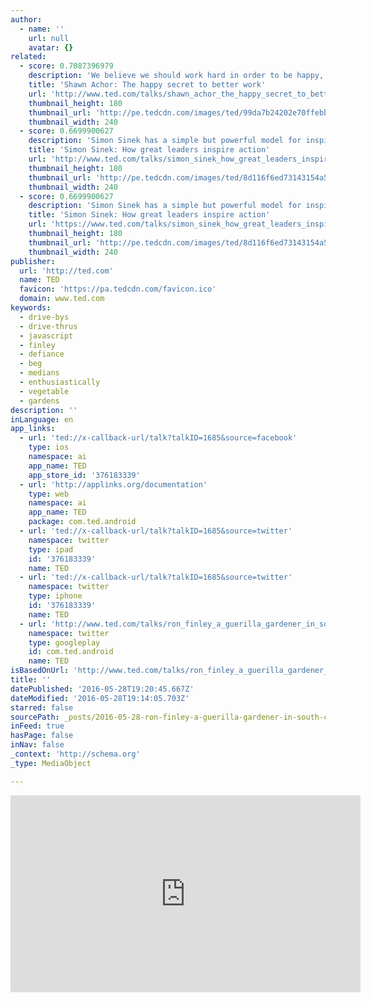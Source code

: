 ```yaml
---
author:
  - name: ''
    url: null
    avatar: {}
related:
  - score: 0.7087396979
    description: 'We believe we should work hard in order to be happy, but could we be thinking about things backwards? In this fast-moving and very funny talk, psychologist Shawn Achor argues that, actually, happiness inspires us to be more productive.'
    title: 'Shawn Achor: The happy secret to better work'
    url: 'http://www.ted.com/talks/shawn_achor_the_happy_secret_to_better_work'
    thumbnail_height: 180
    thumbnail_url: 'http://pe.tedcdn.com/images/ted/99da7b24202e70ffebb79d5c849556847c805d18_240x180.jpg?lang=en'
    thumbnail_width: 240
  - score: 0.6699900627
    description: 'Simon Sinek has a simple but powerful model for inspirational leadership -- starting with a golden circle and the question "Why?" His examples include Apple, Martin Luther King, and the Wright brothers ...'
    title: 'Simon Sinek: How great leaders inspire action'
    url: 'http://www.ted.com/talks/simon_sinek_how_great_leaders_inspire_action'
    thumbnail_height: 180
    thumbnail_url: 'http://pe.tedcdn.com/images/ted/8d116f6ed73143154a5f8fd240fa4ab6fd52b1cb_240x180.jpg?lang=en'
    thumbnail_width: 240
  - score: 0.6699900627
    description: 'Simon Sinek has a simple but powerful model for inspirational leadership -- starting with a golden circle and the question "Why?" His examples include Apple, Martin Luther King, and the Wright brothers ...'
    title: 'Simon Sinek: How great leaders inspire action'
    url: 'https://www.ted.com/talks/simon_sinek_how_great_leaders_inspire_action'
    thumbnail_height: 180
    thumbnail_url: 'http://pe.tedcdn.com/images/ted/8d116f6ed73143154a5f8fd240fa4ab6fd52b1cb_240x180.jpg?lang=en'
    thumbnail_width: 240
publisher:
  url: 'http://ted.com'
  name: TED
  favicon: 'https://pa.tedcdn.com/favicon.ico'
  domain: www.ted.com
keywords:
  - drive-bys
  - drive-thrus
  - javascript
  - finley
  - defiance
  - beg
  - medians
  - enthusiastically
  - vegetable
  - gardens
description: ''
inLanguage: en
app_links:
  - url: 'ted://x-callback-url/talk?talkID=1685&source=facebook'
    type: ios
    namespace: ai
    app_name: TED
    app_store_id: '376183339'
  - url: 'http://applinks.org/documentation'
    type: web
    namespace: ai
    app_name: TED
    package: com.ted.android
  - url: 'ted://x-callback-url/talk?talkID=1685&source=twitter'
    namespace: twitter
    type: ipad
    id: '376183339'
    name: TED
  - url: 'ted://x-callback-url/talk?talkID=1685&source=twitter'
    namespace: twitter
    type: iphone
    id: '376183339'
    name: TED
  - url: 'http://www.ted.com/talks/ron_finley_a_guerilla_gardener_in_south_central_la?language=en'
    namespace: twitter
    type: googleplay
    id: com.ted.android
    name: TED
isBasedOnUrl: 'http://www.ted.com/talks/ron_finley_a_guerilla_gardener_in_south_central_la?language=en'
title: ''
datePublished: '2016-05-28T19:20:45.667Z'
dateModified: '2016-05-28T19:14:05.703Z'
starred: false
sourcePath: _posts/2016-05-28-ron-finley-a-guerilla-gardener-in-south-central-la.md
inFeed: true
hasPage: false
inNav: false
_context: 'http://schema.org'
_type: MediaObject

---
```

<iframe src="http://cdn.embedly.com/widgets/media.html?src=https%3A%2F%2Fembed-ssl.ted.com%2Ftalks%2Fron_finley_a_guerilla_gardener_in_south_central_la.html&amp;url=http%3A%2F%2Fwww.ted.com%2Ftalks%2Fron_finley_a_guerilla_gardener_in_south_central_la&amp;image=http%3A%2F%2Fpe.tedcdn.com%2Fimages%2Fted%2F6252310a14e8c9ac62c908bdc8cef8f07d0f125b_240x180.jpg%3Flang%3Den&amp;key=b7d04c9b404c499eba89ee7072e1c4f7&amp;type=text%2Fhtml&amp;schema=ted" width="560" height="315" scrolling="no" frameborder="0" allowfullscreen="" style=""></iframe>